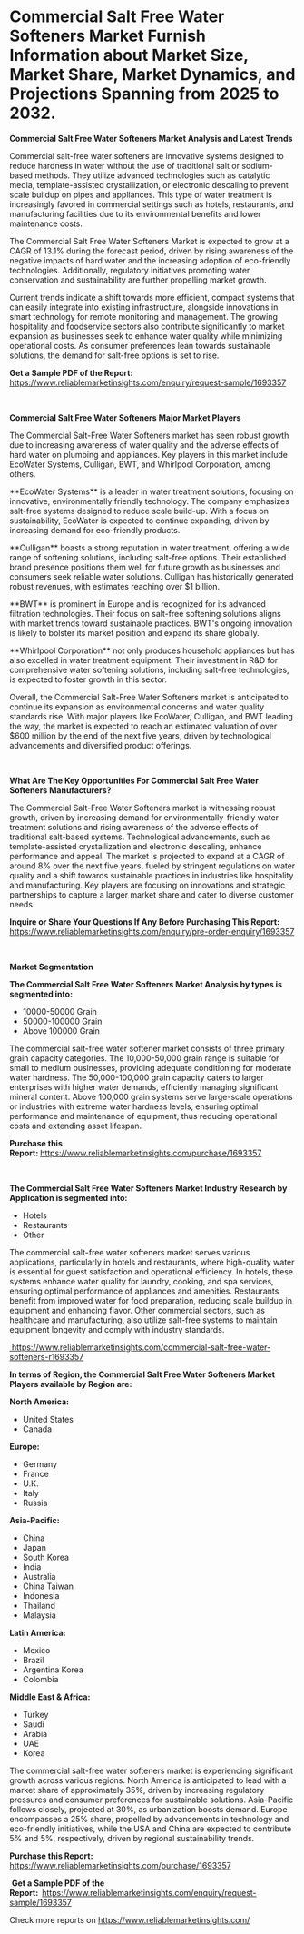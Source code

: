 <p><h1>Commercial Salt Free Water Softeners Market Furnish Information about Market Size, Market Share, Market Dynamics, and Projections Spanning from 2025 to 2032.</h1></p><p><strong>Commercial Salt Free Water Softeners Market Analysis and Latest Trends</strong></p>
<p><p>Commercial salt-free water softeners are innovative systems designed to reduce hardness in water without the use of traditional salt or sodium-based methods. They utilize advanced technologies such as catalytic media, template-assisted crystallization, or electronic descaling to prevent scale buildup on pipes and appliances. This type of water treatment is increasingly favored in commercial settings such as hotels, restaurants, and manufacturing facilities due to its environmental benefits and lower maintenance costs.</p><p>The Commercial Salt Free Water Softeners Market is expected to grow at a CAGR of 13.1% during the forecast period, driven by rising awareness of the negative impacts of hard water and the increasing adoption of eco-friendly technologies. Additionally, regulatory initiatives promoting water conservation and sustainability are further propelling market growth. </p><p>Current trends indicate a shift towards more efficient, compact systems that can easily integrate into existing infrastructure, alongside innovations in smart technology for remote monitoring and management. The growing hospitality and foodservice sectors also contribute significantly to market expansion as businesses seek to enhance water quality while minimizing operational costs. As consumer preferences lean towards sustainable solutions, the demand for salt-free options is set to rise.</p></p>
<p><strong>Get a Sample PDF of the Report:&nbsp;</strong> <a href="https://www.reliablemarketinsights.com/enquiry/request-sample/1693357?utm_campaign=1894&utm_medium=2&utm_source=Github&utm_content=ia&utm_term=08012025&utm_id=commercial-salt-free-water-softeners">https://www.reliablemarketinsights.com/enquiry/request-sample/1693357</a></p>
<p>&nbsp;</p>
<p><strong>Commercial Salt Free Water Softeners Major Market Players</strong></p>
<p><p>The Commercial Salt-Free Water Softeners market has seen robust growth due to increasing awareness of water quality and the adverse effects of hard water on plumbing and appliances. Key players in this market include EcoWater Systems, Culligan, BWT, and Whirlpool Corporation, among others.</p><p>**EcoWater Systems** is a leader in water treatment solutions, focusing on innovative, environmentally friendly technology. The company emphasizes salt-free systems designed to reduce scale build-up. With a focus on sustainability, EcoWater is expected to continue expanding, driven by increasing demand for eco-friendly products.</p><p>**Culligan** boasts a strong reputation in water treatment, offering a wide range of softening solutions, including salt-free options. Their established brand presence positions them well for future growth as businesses and consumers seek reliable water solutions. Culligan has historically generated robust revenues, with estimates reaching over $1 billion.</p><p>**BWT** is prominent in Europe and is recognized for its advanced filtration technologies. Their focus on salt-free softening solutions aligns with market trends toward sustainable practices. BWT's ongoing innovation is likely to bolster its market position and expand its share globally.</p><p>**Whirlpool Corporation** not only produces household appliances but has also excelled in water treatment equipment. Their investment in R&D for comprehensive water softening solutions, including salt-free technologies, is expected to foster growth in this sector.</p><p>Overall, the Commercial Salt-Free Water Softeners market is anticipated to continue its expansion as environmental concerns and water quality standards rise. With major players like EcoWater, Culligan, and BWT leading the way, the market is expected to reach an estimated valuation of over $600 million by the end of the next five years, driven by technological advancements and diversified product offerings.</p></p>
<p>&nbsp;</p>
<p><strong>What Are The Key Opportunities For Commercial Salt Free Water Softeners Manufacturers?</strong></p>
<p><p>The Commercial Salt-Free Water Softeners market is witnessing robust growth, driven by increasing demand for environmentally-friendly water treatment solutions and rising awareness of the adverse effects of traditional salt-based systems. Technological advancements, such as template-assisted crystallization and electronic descaling, enhance performance and appeal. The market is projected to expand at a CAGR of around 8% over the next five years, fueled by stringent regulations on water quality and a shift towards sustainable practices in industries like hospitality and manufacturing. Key players are focusing on innovations and strategic partnerships to capture a larger market share and cater to diverse customer needs.</p></p>
<p><strong>Inquire or Share Your Questions If Any Before Purchasing This Report:</strong> <a href="https://www.reliablemarketinsights.com/enquiry/pre-order-enquiry/1693357?utm_campaign=1894&utm_medium=2&utm_source=Github&utm_content=ia&utm_term=08012025&utm_id=commercial-salt-free-water-softeners">https://www.reliablemarketinsights.com/enquiry/pre-order-enquiry/1693357</a></p>
<p>&nbsp;</p>
<p><strong>Market Segmentation</strong></p>
<p><strong>The Commercial Salt Free Water Softeners Market Analysis by types is segmented into:</strong></p>
<p><ul><li>10000-50000 Grain</li><li>50000-100000 Grain</li><li>Above 100000 Grain</li></ul></p>
<p><p>The commercial salt-free water softener market consists of three primary grain capacity categories. The 10,000-50,000 grain range is suitable for small to medium businesses, providing adequate conditioning for moderate water hardness. The 50,000-100,000 grain capacity caters to larger enterprises with higher water demands, efficiently managing significant mineral content. Above 100,000 grain systems serve large-scale operations or industries with extreme water hardness levels, ensuring optimal performance and maintenance of equipment, thus reducing operational costs and extending asset lifespan.</p></p>
<p><strong>Purchase this Report:&nbsp;</strong><a href="https://www.reliablemarketinsights.com/purchase/1693357?utm_campaign=1894&utm_medium=2&utm_source=Github&utm_content=ia&utm_term=08012025&utm_id=commercial-salt-free-water-softeners">https://www.reliablemarketinsights.com/purchase/1693357</a></p>
<p>&nbsp;</p>
<p><strong>The Commercial Salt Free Water Softeners Market Industry Research by Application is segmented into:</strong></p>
<p><ul><li>Hotels</li><li>Restaurants</li><li>Other</li></ul></p>
<p><p>The commercial salt-free water softeners market serves various applications, particularly in hotels and restaurants, where high-quality water is essential for guest satisfaction and operational efficiency. In hotels, these systems enhance water quality for laundry, cooking, and spa services, ensuring optimal performance of appliances and amenities. Restaurants benefit from improved water for food preparation, reducing scale buildup in equipment and enhancing flavor. Other commercial sectors, such as healthcare and manufacturing, also utilize salt-free systems to maintain equipment longevity and comply with industry standards.</p></p>
<p><a href="https://www.reliablemarketinsights.com/commercial-salt-free-water-softeners-r1693357?utm_campaign=1894&utm_medium=2&utm_source=Github&utm_content=ia&utm_term=08012025&utm_id=commercial-salt-free-water-softeners">&nbsp;https://www.reliablemarketinsights.com/commercial-salt-free-water-softeners-r1693357</a></p>
<p><strong>In terms of Region, the Commercial Salt Free Water Softeners Market Players available by Region are:</strong></p>
<p>
    <p> <strong> North America: </strong>
        <ul>
            <li>United States</li>
            <li>Canada</li>
        </ul>
        </p> 
    <p> <strong> Europe: </strong>
        <ul>
            <li>Germany</li>
            <li>France</li>
            <li>U.K.</li>
            <li>Italy</li>
            <li>Russia</li>
        </ul>
        </p> 
    <p> <strong> Asia-Pacific: </strong>
        <ul>
            <li>China</li>
            <li>Japan</li>
            <li>South Korea</li>
            <li>India</li>
            <li>Australia</li>
            <li>China Taiwan</li>
            <li>Indonesia</li>
            <li>Thailand</li>
            <li>Malaysia</li>
        </ul>
        </p> 
    <p> <strong> Latin America: </strong>
        <ul>
            <li>Mexico</li>
            <li>Brazil</li>
            <li>Argentina Korea</li>
            <li>Colombia</li>
        </ul>
        </p> 
    <p> <strong> Middle East & Africa: </strong>
        <ul>
            <li>Turkey</li>
            <li>Saudi</li>
            <li>Arabia</li>
            <li>UAE</li>
            <li>Korea</li>
        </ul>
    </p>
    </p>
<p><p>The commercial salt-free water softeners market is experiencing significant growth across various regions. North America is anticipated to lead with a market share of approximately 35%, driven by increasing regulatory pressures and consumer preferences for sustainable solutions. Asia-Pacific follows closely, projected at 30%, as urbanization boosts demand. Europe encompasses a 25% share, propelled by advancements in technology and eco-friendly initiatives, while the USA and China are expected to contribute 5% and 5%, respectively, driven by regional sustainability trends.</p></p>
<p><strong>Purchase this Report: </strong><a href="https://www.reliablemarketinsights.com/purchase/1693357?utm_campaign=1894&utm_medium=2&utm_source=Github&utm_content=ia&utm_term=08012025&utm_id=commercial-salt-free-water-softeners">https://www.reliablemarketinsights.com/purchase/1693357</a></p>
<p>&nbsp;<strong>Get a Sample PDF of the Report:&nbsp;&nbsp;</strong><a href="https://www.reliablemarketinsights.com/enquiry/request-sample/1693357?utm_campaign=1894&utm_medium=2&utm_source=Github&utm_content=ia&utm_term=08012025&utm_id=commercial-salt-free-water-softeners">https://www.reliablemarketinsights.com/enquiry/request-sample/1693357</a></p>
<p><strong></strong></p>
<p>Check more reports on <a href="https://www.reliablemarketinsights.com/?utm_campaign=1894&utm_medium=2&utm_source=Github&utm_content=ia&utm_term=08012025&utm_id=commercial-salt-free-water-softeners">https://www.reliablemarketinsights.com/</a></p>